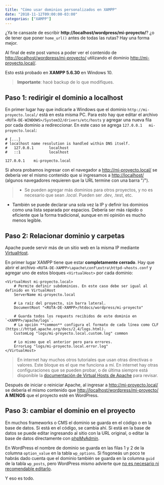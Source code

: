 ```yaml
---
title: "Cómo usar dominios personalizados en XAMPP"
date: "2018-11-12T09:00:00-03:00"
categorias: ["XAMPP"]
---
```


¿Ya te cansaste de escribir <strong class="resaltado">http://localhost/wordpress/mi-proyecto/</strong>? ¿o de tener que poner `home_url()` antes de todas las rutas? Hay una forma mejor.

Al final de este post vamos a poder ver el contenido de <ins>http://localhost/wordpress/mi-proyecto/</ins> utilizando el dominio <ins>http://mi-proyecto.local/</ins>.

Esto está probado en **XAMPP 5.6.30** en Windows 10.

> **Importante**: hacé backup de lo que modifiques.

## Paso 1: redirigir el dominio a localhost
En primer lugar hay que indicarle a Windows que el dominio `http://mi-proyecto.local/` está en esta misma PC. Para esto hay que editar el archivo `<RUTA-DE-WINDOWS>/System32/drivers/etc/hosts` y agregar una nueva fila por cada dominio a redireccionar. En este caso se agrega `127.0.0.1   mi-proyecto.local`:

```hosts
# [...]
# localhost name resolution is handled within DNS itself.
#   127.0.0.1       localhost
#   ::1             localhost

127.0.0.1    mi-proyecto.local
```

Si ahora probamos ingresar con el navegador a <a href="http://mi-proyecto.local/" target="_blank" rel="noopener">http://mi-proyecto.local/</a> se debería ver el mismo contenido que si ingresamos a <a href="http://localhost/" target="_blank" rel="noopener">http://localhost/</a> (algunos navegadores requieren que la URL termine con una barra "/").

> * Se pueden agregar más dominios para otros proyectos, y no es necesario que sean *.local*. Pueden ser .dev, .test, etc.
* También se puede declarar una sola vez la IP y definir los dominios como una lista separada por espacios. Debería ser más rápido o eficiente que la forma tradicional, aunque en mi opinión es mucho menos legible.


## Paso 2: Relacionar dominio y carpetas

Apache puede servir más de un sitio web en la misma IP mediante <a href="https://httpd.apache.org/docs/2.4/vhosts/index.html" target="_blank">VirtualHost</a>.

En primer lugar XAMPP tiene que estar **completamente cerrado**. Hay que abrir el archivo `<RUTA-DE-XAMPP>\apache\conf\extra\httpd-vhosts.conf` y agregar uno de estos bloques `<VirtualHost>` por cada dominio:

```apacheconf
<VirtualHost mi-proyecto.local>
    # Permite definir subdominios. En este caso debe ser igual al definido en VirtualHost
    ServerName mi-proyecto.local

    # La raíz del proyecto, sin barra lateral.
    DocumentRoot "<RUTA-DE-XAMPP>/htdocs/wordpress/mi-proyecto"

    # Guarda todos los requests recibidos de este dominio en `<XAMPP>/apache/logs`.
    # La opción **common** configura el formato de cada línea como CLF (https://httpd.apache.org/docs/2.4/logs.html).
    CustomLog "logs/mi-proyecto.local.custom.log" common

    # Lo mismo que el anterior pero para errores.
    ErrorLog "logs/mi-proyecto.local.error.log"
</VirtualHost>
```

> En internet hay muchos otros tutoriales que usan otras directivas o valores. Este bloque es el que me funciona a mí. En internet hay otras configuraciones que se pueden probar, o de última siempre está disponible la [documentación de Virtual Hosts de Apache](https://httpd.apache.org/docs/2.4/vhosts/index.html) para revisar.

Después de iniciar o reiniciar Apache, al ingresar a <a href="http://mi-proyecto.local/" target="_blank" rel="noopener">http://mi-proyecto.local/</a> se debería el mismo contenido que <a href="http://localhost/wordpress/mi-proyecto/" target="_blank" rel="noopener">http://localhost/wordpress/mi-proyecto/</a> **A MENOS** que el proyecto esté en WordPress.

## Paso 3: cambiar el dominio en el proyecto
En muchos frameworks o CMS el dominio se guarda en el código o en la base de datos. Si está en el código, se cambia ahí. Si está en la base de datos se puede editar ingresando al sitio con la URL original, o editar la base de datos directamente con <a href="http://localhost/phpmyadmin/" target="_blank" rel="noopener">phpMyAdmin</a>.

En WordPress el nombre de dominio se guarda en las filas 1 y 2 de la columna `option_value` en la tabla `wp_options`. Si fisgoneás un poco te habrás dado cuenta que el dominio también se guarda en la columna `guid` de la tabla `wp_posts`, pero WordPress mismo advierte que <a href="https://codex.wordpress.org/Changing_The_Site_URL#Important_GUID_Note" target="_blank" rel="noopener">no es necesario ni recomendable editarlo</a>.

Y eso es todo.